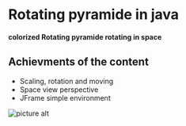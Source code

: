 # Rotating pyramide in java

#### colorized Rotating pyramide rotating in space ####


## Achievments of the content

* Scaling, rotation and moving
* Space view perspective
* JFrame simple environment

![picture alt](http://cloudinfo.biz/links/J3D_Pyramide.PNG "Content")

